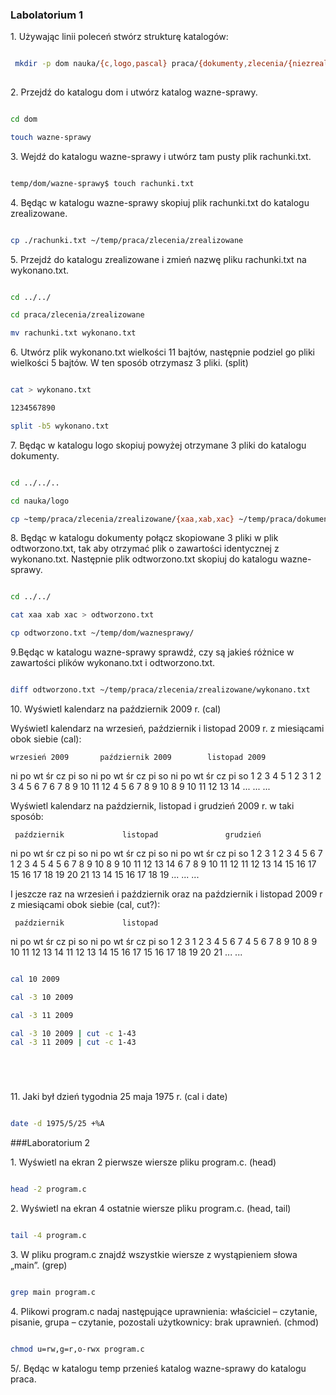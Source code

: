 ### Labolatorium 1

1\. Używając linii poleceń stwórz strukturę katalogów:

```sh

 mkdir -p dom nauka/{c,logo,pascal} praca/{dokumenty,zlecenia/{niezrealizowane,zrealizowane}}
 
 ```

2\. Przejdź do katalogu dom i utwórz katalog wazne-sprawy.

```sh

cd dom

touch wazne-sprawy

```

3\. Wejdź do katalogu wazne-sprawy i utwórz tam pusty plik rachunki.txt.

```sh

temp/dom/wazne-sprawy$ touch rachunki.txt

```

4\. Będąc w katalogu wazne-sprawy skopiuj plik rachunki.txt do katalogu zrealizowane.

```sh

cp ./rachunki.txt ~/temp/praca/zlecenia/zrealizowane

```

5\. Przejdź do katalogu zrealizowane i zmień nazwę pliku rachunki.txt na wykonano.txt.

```sh

cd ../../

cd praca/zlecenia/zrealizowane

mv rachunki.txt wykonano.txt

```

6\. Utwórz plik wykonano.txt wielkości 11 bajtów, następnie podziel go pliki wielkości 5 bajtów. W ten sposób otrzymasz 3 pliki. (split)

```sh

cat > wykonano.txt

1234567890

split -b5 wykonano.txt

```

7\. Będąc w katalogu logo skopiuj powyżej otrzymane 3 pliki do katalogu dokumenty.

```sh

cd ../../..

cd nauka/logo

cp ~temp/praca/zlecenia/zrealizowane/{xaa,xab,xac} ~/temp/praca/dokumenty/

```

8\. Będąc w katalogu dokumenty połącz skopiowane 3 pliki w plik odtworzono.txt, tak aby otrzymać plik o zawartości identycznej z wykonano.txt. Następnie plik odtworzono.txt skopiuj do katalogu wazne-sprawy.

```sh

cd ../../

cat xaa xab xac > odtworzono.txt

cp odtworzono.txt ~/temp/dom/waznesprawy/

```

9\.Będąc w katalogu wazne-sprawy sprawdź, czy są jakieś różnice w zawartości plików wykonano.txt i odtworzono.txt.

```sh

diff odtworzono.txt ~/temp/praca/zlecenia/zrealizowane/wykonano.txt

```

10\. Wyświetl kalendarz na październik 2009 r. (cal)

Wyświetl kalendarz na wrzesień, październik i listopad 2009 r. z miesiącami obok siebie (cal):

    wrzesień 2009       październik 2009        listopad 2009
ni po wt śr cz pi so  ni po wt śr cz pi so  ni po wt śr cz pi so
       1  2  3  4  5               1  2  3   1  2  3  4  5  6  7
 6  7  8  9 10 11 12   4  5  6  7  8  9 10   8  9 10 11 12 13 14
...                   ...                   ...

Wyświetl kalendarz na październik, listopad i grudzień 2009 r. w taki sposób:

     październik             listopad               grudzień
ni po wt śr cz pi so   ni po wt śr cz pi so   ni po wt śr cz pi so
             1  2  3    1  2  3  4  5  6  7          1  2  3  4  5
 4  5  6  7  8  9 10    8  9 10 11 12 13 14    6  7  8  9 10 11 12
11 12 13 14 15 16 17   15 16 17 18 19 20 21   13 14 15 16 17 18 19
...                    ...                    ...

I jeszcze raz na wrzesień i październik oraz na październik i listopad 2009 r z miesiącami obok siebie (cal, cut?):

     październik             listopad
ni po wt śr cz pi so   ni po wt śr cz pi so
             1  2  3    1  2  3  4  5  6  7
 4  5  6  7  8  9 10    8  9 10 11 12 13 14
11 12 13 14 15 16 17   15 16 17 18 19 20 21
...                    ...



```sh

cal 10 2009

cal -3 10 2009

cal -3 11 2009

cal -3 10 2009 | cut -c 1-43
cal -3 11 2009 | cut -c 1-43






```





11\. Jaki był dzień tygodnia 25 maja 1975 r. (cal i date)

```sh

date -d 1975/5/25 +%A


```

###Laboratorium 2

1\. Wyświetl na ekran 2 pierwsze wiersze pliku program.c. (head)

```sh

head -2 program.c

```
2\. Wyświetl na ekran 4 ostatnie wiersze pliku program.c. (head, tail)

```sh

tail -4 program.c

```

3\. W pliku program.c znajdź wszystkie wiersze z wystąpieniem słowa „main”. (grep)

```sh

grep main program.c

```

4\. Plikowi program.c nadaj następujące uprawnienia: właściciel – czytanie, pisanie, grupa – czytanie, pozostali użytkownicy: brak uprawnień. (chmod)

```sh

chmod u=rw,g=r,o-rwx program.c

```

5/. Będąc w katalogu temp przenieś katalog wazne-sprawy do katalogu praca.

```sh










